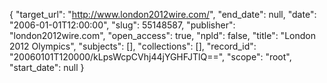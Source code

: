 {
  "target_url": "http://www.london2012wire.com/", 
  "end_date": null, 
  "date": "2006-01-01T12:00:00", 
  "slug": 55148587, 
  "publisher": "london2012wire.com", 
  "open_access": true, 
  "npld": false, 
  "title": "London 2012 Olympics", 
  "subjects": [], 
  "collections": [], 
  "record_id": "20060101T120000/kLpsWcpCVhj44jYGHFJTlQ==", 
  "scope": "root", 
  "start_date": null
}

